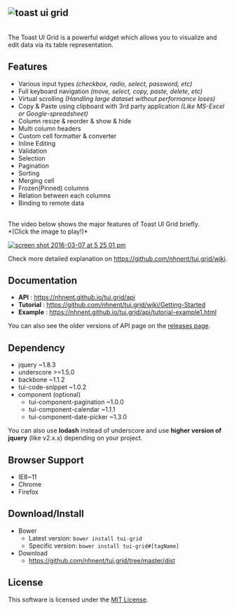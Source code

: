 ## ![toast ui grid](https://cloud.githubusercontent.com/assets/12269489/13489851/a5ca2490-e16c-11e5-8d80-3bf6fe3b940d.png)
<br>
The Toast UI Grid is a powerful widget which allows you to visualize and edit data via its table representation.

## Features
* Various input types *(checkbox, radio, select, password, etc)*
* Full keyboard navigation *(move, select, copy, paste, delete, etc)*
* Virtual scrolling *(Handling large dataset without performance loses)*
* Copy & Paste using clipboard with 3rd party application *(Like MS-Excel or Google-spreadsheet)*
* Column resize & reorder & show & hide
* Multi column headers
* Custom cell formatter & converter
* Inline Editing
* Validation
* Selection
* Pagination
* Sorting
* Merging cell
* Frozen(Pinned) columns
* Relation between each columns
* Binding to remote data

<br>
The video below shows the major features of Toast UI Grid briefly.<br>
*(Click the image to play!)*

[![screen shot 2016-03-07 at 5 25 01 pm](https://cloud.githubusercontent.com/assets/12269489/13564023/c0fe3bf0-e489-11e5-924b-265118c40c76.png)](https://www.youtube.com/watch?v=pyPlOFhexQk)

Check more detailed explanation on https://github.com/nhnent/tui.grid/wiki.

## Documentation
* **API** : https://nhnent.github.io/tui.grid/api
* **Tutorial** : https://github.com/nhnent/tui.grid/wiki/Getting-Started
* **Example** : https://nhnent.github.io/tui.grid/api/tutorial-example1.html

You can also see the older versions of API page on the [releases page](https://github.com/nhnent/tui.grid/releases).

## Dependency
* jquery ~1.8.3
* underscore >=1.5.0
* backbone ~1.1.2
* tui-code-snippet ~1.0.2
* component (optional)
  * tui-component-pagination ~1.0.0
  * tui-component-calendar ~1.1.1
  * tui-component-date-picker ~1.3.0

You can also use **lodash** instead of underscore and use **higher version of jquery** (like v2.x.x) depending on your project.


## Browser Support
* IE8~11
* Chrome
* Firefox

## Download/Install
* Bower
   * Latest version: `bower install tui-grid`
   * Specific version: `bower install tui-grid#[tagName]`
* Download
   * https://github.com/nhnent/tui.grid/tree/master/dist

## License
This software is licensed under the [MIT License](https://github.com/nhnent/tui.grid/blob/master/LICENSE).
